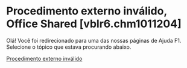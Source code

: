 
# Procedimento externo inválido, Office Shared [vblr6.chm1011204]

Olá! Você foi redirecionado para uma das nossas páginas de Ajuda F1. Selecione o tópico que estava procurando abaixo.

[Procedimento externo inválido](http://msdn.microsoft.com/library/46c00b2b-c656-9ad4-bff9-d341a6a7ecd5%28Office.15%29.aspx)
